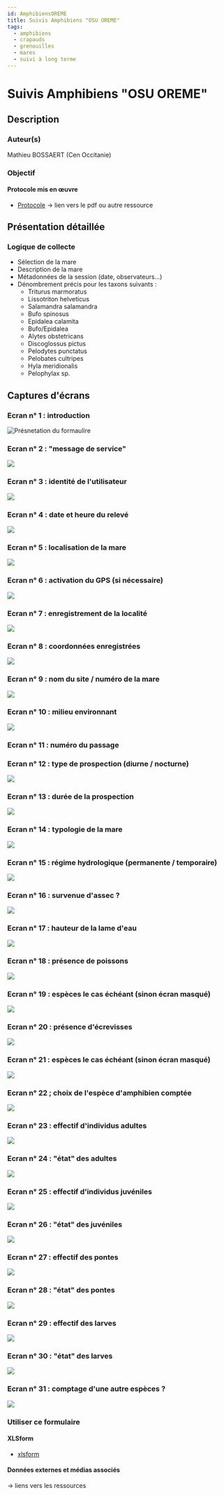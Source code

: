 ```yaml
---
id: AmphibiensOREME
title: Suivis Amphibiens "OSU OREME"
tags:
  - amphibiens
  - crapauds
  - grenouilles
  - mares
  - suivi à long terme
---
```

# Suivis Amphibiens "OSU OREME"
## Description
### Auteur(s)
Mathieu BOSSAERT (Cen Occitanie) 
### Objectif
#### Protocole mis en œuvre
* [Protocole](../fichiers/mare_amphibiens_OSU_OREME/Programme_mare_amphibiens_OSU_OREME_1.pdf)
-> lien vers le pdf ou autre ressource
## Présentation détaillée
### Logique de collecte

* Sélection de la mare 
* Description de la mare
* Métadonnées de la session (date, observateurs...)
* Dénombrement précis pour les taxons suivants :
  * Triturus marmoratus
  * Lissotriton helveticus
  * Salamandra salamandra
  * Bufo spinosus
  * Epidalea calamita
  * Bufo/Epidalea
  * Alytes obstetricans
  * Discoglossus pictus
  * Pelodytes punctatus
  * Pelobates cultripes
  * Hyla meridionalis
  * Pelophylax sp.

## Captures d'écrans
### Ecran n° 1 : introduction 
![Présnetation du formaulire](../fichiers/mare_amphibiens_OSU_OREME/ecrans/2022_10_10_03_09_58_.png)
### Ecran n° 2 : "message de service"
![](../fichiers/mare_amphibiens_OSU_OREME/ecrans/2022_10_10_03_10_03_.png)
### Ecran n° 3 : identité de l'utilisateur 
![](../fichiers/mare_amphibiens_OSU_OREME/ecrans/2022_10_10_03_10_37_.png)
### Ecran n° 4 : date et heure du relevé
![](../fichiers/mare_amphibiens_OSU_OREME/ecrans/2022_10_10_03_10_43_.png)
### Ecran n° 5 : localisation de la mare 
![](../fichiers/mare_amphibiens_OSU_OREME/ecrans/2022_10_10_03_10_51_.png)
### Ecran n° 6 : activation du GPS (si nécessaire) 
![](../fichiers/mare_amphibiens_OSU_OREME/ecrans/2022_10_10_03_10_59_.png)
### Ecran n° 7 : enregistrement de la localité
![](../fichiers/mare_amphibiens_OSU_OREME/ecrans/2022_10_10_03_11_22_.png)
### Ecran n° 8 : coordonnées enregistrées
![](../fichiers/mare_amphibiens_OSU_OREME/ecrans/2022_10_10_03_11_28_.png)
### Ecran n° 9 : nom du site / numéro de la mare
![](../fichiers/mare_amphibiens_OSU_OREME/ecrans/2022_10_10_03_11_36_.png)
### Ecran n° 10 : milieu environnant
![](../fichiers/mare_amphibiens_OSU_OREME/ecrans/2022_10_10_03_11_57_.png)
### Ecran n° 11 : numéro du passage 
[](../fichiers/mare_amphibiens_OSU_OREME/ecrans/2022_10_10_03_12_02_.png)
### Ecran n° 12 : type de prospection (diurne / nocturne) 
![](../fichiers/mare_amphibiens_OSU_OREME/ecrans/2022_10_10_03_12_08_.png)
### Ecran n° 13 : durée de la prospection
![](../fichiers/mare_amphibiens_OSU_OREME/ecrans/2022_10_10_03_12_17_.png)
### Ecran n° 14 : typologie de la mare 
![](../fichiers/mare_amphibiens_OSU_OREME/ecrans/2022_10_10_03_12_25_.png)
### Ecran n° 15 : régime hydrologique (permanente / temporaire)
![](../fichiers/mare_amphibiens_OSU_OREME/ecrans/2022_10_10_03_12_32_.png)
### Ecran n° 16 : survenue d'assec ?
![](../fichiers/mare_amphibiens_OSU_OREME/ecrans/2022_10_10_03_12_37_.png)
### Ecran n° 17 : hauteur de la lame d'eau
![](../fichiers/mare_amphibiens_OSU_OREME/ecrans/2022_10_10_03_12_43_.png) 
### Ecran n° 18 : présence de poissons 
![](../fichiers/mare_amphibiens_OSU_OREME/ecrans/2022_10_10_03_12_48_.png)
### Ecran n° 19 : espèces le cas échéant (sinon écran masqué) 
![](../fichiers/mare_amphibiens_OSU_OREME/ecrans/2022_10_10_03_12_57_.png)
### Ecran n° 20 : présence d'écrevisses
![](../fichiers/mare_amphibiens_OSU_OREME/ecrans/2022_10_10_03_13_08_.png)
### Ecran n° 21 : espèces le cas échéant (sinon écran masqué) 
![](../fichiers/mare_amphibiens_OSU_OREME/ecrans/2022_10_10_04_12_43_.png)  
### Ecran n° 22 ; choix de l'espèce d'amphibien comptée
![](../fichiers/mare_amphibiens_OSU_OREME/ecrans/2022_10_10_03_13_19_.png)
### Ecran n° 23 : effectif d'individus adultes 
![](../fichiers/mare_amphibiens_OSU_OREME/ecrans/2022_10_10_03_13_25_.png)
### Ecran n° 24 : "état" des adultes
![](../fichiers/mare_amphibiens_OSU_OREME/ecrans/2022_10_10_03_13_29_.png)
### Ecran n° 25 : effectif d'individus juvéniles
![](../fichiers/mare_amphibiens_OSU_OREME/ecrans/2022_10_10_03_14_15_.png)
### Ecran n° 26 : "état" des juvéniles 
![](../fichiers/mare_amphibiens_OSU_OREME/ecrans/2022_10_10_03_14_20_.png)
### Ecran n° 27 : effectif des pontes 
![](../fichiers/mare_amphibiens_OSU_OREME/ecrans/2022_10_10_03_14_25_.png)
### Ecran n° 28 : "état" des pontes
![](../fichiers/mare_amphibiens_OSU_OREME/ecrans/2022_10_10_03_14_30_.png)
### Ecran n° 29 : effectif des larves
![](../fichiers/mare_amphibiens_OSU_OREME/ecrans/2022_10_10_03_14_35_.png)
### Ecran n° 30 : "état" des larves
![](../fichiers/mare_amphibiens_OSU_OREME/ecrans/2022_10_10_03_14_39_.png)
### Ecran n° 31 : comptage d'une autre espèces ? 
![](../fichiers/mare_amphibiens_OSU_OREME/ecrans/2022_10_10_03_14_44_.png)

### Utiliser ce formulaire
#### XLSform
* [xlsform](../fichiers/mare_amphibiens_OSU_OREME/MaresCNRS.xlsx)
#### Données externes et médias associés
-> liens vers les ressources